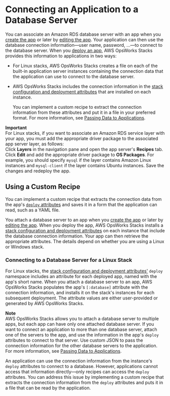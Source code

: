 # Connecting an Application to a Database Server<a name="workingapps-connectdb"></a>

You can associate an Amazon RDS database server with an app when you [create the app](workingapps-creating.md) or later by [editing the app](workingapps-editing.md)\. Your application can then use the database connection information—user name, password, \.\.\.—to connect to the database server\. When you [deploy an app](workingapps-deploying.md), AWS OpsWorks Stacks provides this information to applications in two ways:
+ For Linux stacks, AWS OpsWorks Stacks creates a file on each of the built\-in application server instances containing the connection data that the application can use to connect to the database server\.
+ AWS OpsWorks Stacks includes the connection information in the [stack configuration and deployment attributes](workingcookbook-json.md) that are installed on each instance\.

  You can implement a custom recipe to extract the connection information from these attributes and put it in a file in your preferred format\. For more information, see [Passing Data to Applications](apps-data.md)\.

**Important**  
For Linux stacks, if you want to associate an Amazon RDS service layer with your app, you must add the appropriate driver package to the associated app server layer, as follows:   
Click **Layers** in the navigation pane and open the app server's **Recipes** tab\.
Click **Edit** and add the appropriate driver package to **OS Packages**\. For example, you should specify `mysql` if the layer contains Amazon Linux instances and `mysql-client` if the layer contains Ubuntu instances\.
Save the changes and redeploy the app\.

## Using a Custom Recipe<a name="workingapps-connectdb-custom"></a>

You can implement a custom recipe that extracts the connection data from the app's [`deploy` attributes](workingcookbook-json.md#workingcookbook-json-deploy) and saves it in a form that the application can read, such as a YAML file\.

You attach a database server to an app when you [create the app](workingapps-creating.md) or later by [editing the app](workingapps-editing.md)\. When you deploy the app, AWS OpsWorks Stacks installs a [stack configuration and deployment attributes](workingcookbook-json.md) on each instance that include the database connection information\. Your app can then retrieve the appropriate attributes\. The details depend on whether you are using a Linux or Windows stack\.

### Connecting to a Database Server for a Linux Stack<a name="w100ab1c14c49c17b9b6"></a>

For Linux stacks, the [stack configuration and deployment attributes'](workingcookbook-json.md) `deploy` namespace includes an attribute for each deployed app, named with the app's short name\. When you attach a database server to an app, AWS OpsWorks Stacks populates the app's `[:database]` attribute with the connection information, and installs it on the stack's instances for each subsequent deployment\. The attribute values are either user\-provided or generated by AWS OpsWorks Stacks\.

**Note**  
AWS OpsWorks Stacks allows you to attach a database server to multiple apps, but each app can have only one attached database server\. If you want to connect an application to more than one database server, attach one of the servers to the app, and use the information in the app's `deploy` attributes to connect to that server\. Use custom JSON to pass the connection information for the other database servers to the application\. For more information, see [Passing Data to Applications](apps-data.md)\.

An application can use the connection information from the instance's `deploy` attributes to connect to a database\. However, applications cannot access that information directly—only recipes can access the `deploy` attributes\. You can address this issue by implementing a custom recipe that extracts the connection information from the `deploy` attributes and puts it in a file that can be read by the application\.